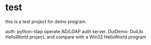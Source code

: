 # test
this is a test project for demo program.

auth: python-ldap operate AD/LDAP auth server.
DuiDemo: DuiLib HelloWorld project, and compare with a Win32 HelloWorld program
